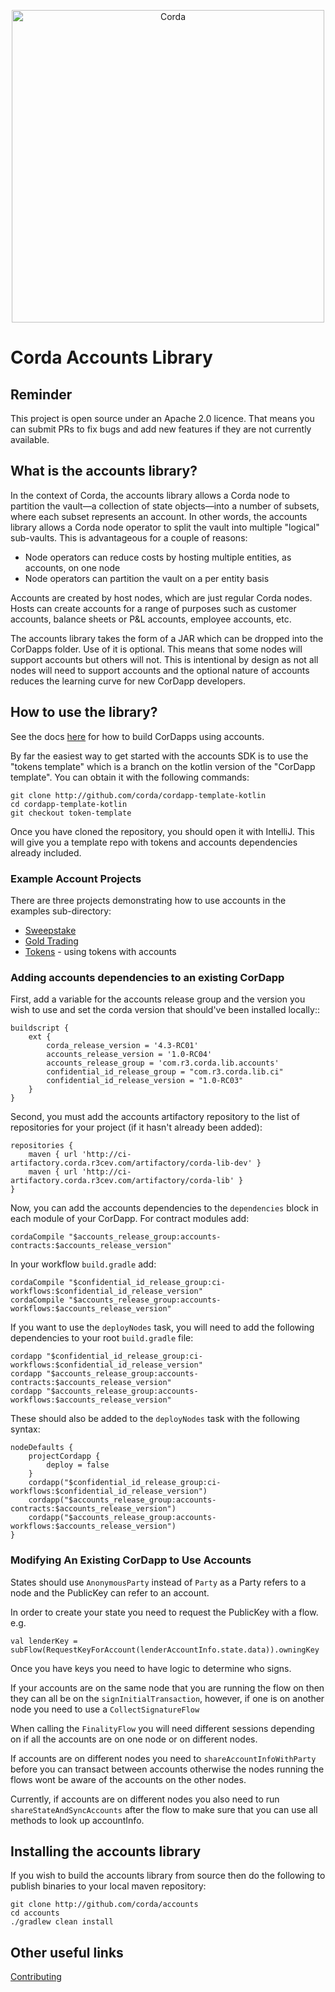 <p align="center">
    <img src="https://www.corda.net/wp-content/uploads/2016/11/fg005_corda_b.png" alt="Corda" width="500">
</p>

# Corda Accounts Library

## Reminder

This project is open source under an Apache 2.0 licence. That means you
can submit PRs to fix bugs and add new features if they are not currently
available.

## What is the accounts library?

In the context of Corda, the accounts library allows a Corda node to partition 
the vault—a collection of state objects—into a number of subsets, where each 
subset represents an account. In other words, the accounts library allows a 
Corda node operator to split the vault into multiple "logical" sub-vaults. 
This is advantageous for a couple of reasons:

* Node operators can reduce costs by hosting multiple entities, as accounts, on 
  one node
* Node operators can partition the vault on a per entity basis

Accounts are created by host nodes, which are just regular Corda nodes. Hosts 
can create accounts for a range of purposes such as customer accounts, balance 
sheets or P&L accounts, employee accounts, etc.

The accounts library takes the form of a JAR which can be dropped into the 
CorDapps folder. Use of it is optional. This means that some nodes will support 
accounts but others will not. This is intentional by design as not all nodes 
will need to support accounts and the optional nature of accounts reduces the 
learning curve for new CorDapp developers.

## How to use the library?

See the docs [here](docs.md) for how to build CorDapps using accounts.

By far the easiest way to get started with the accounts SDK is to use the "tokens template"
which is a branch on the kotlin version of the "CorDapp template". You can obtain 
it with the following commands:

    git clone http://github.com/corda/cordapp-template-kotlin
    cd cordapp-template-kotlin
    git checkout token-template

Once you have cloned the repository, you should open it with IntelliJ. This will give 
you a template repo with tokens and accounts dependencies already included.

### Example Account Projects

There are three projects demonstrating how to use accounts in the examples sub-directory:

* [Sweepstake](examples/cordapp-sweepstake)
* [Gold Trading](examples/gold-trading)
* [Tokens](examples/tokens-integration-test) - using tokens with accounts

### Adding accounts dependencies to an existing CorDapp

First, add a variable for the accounts release group and the version you 
wish to use and set the corda version that should've been installed locally::

    buildscript {
        ext {
            corda_release_version = '4.3-RC01'
            accounts_release_version = '1.0-RC04'
            accounts_release_group = 'com.r3.corda.lib.accounts'
            confidential_id_release_group = "com.r3.corda.lib.ci"
            confidential_id_release_version = "1.0-RC03"
        }
    }

Second, you must add the accounts artifactory repository to the
list of repositories for your project (if it hasn't already been added):

    repositories {
        maven { url 'http://ci-artifactory.corda.r3cev.com/artifactory/corda-lib-dev' }
        maven { url 'http://ci-artifactory.corda.r3cev.com/artifactory/corda-lib' }
    }

Now, you can add the accounts dependencies to the `dependencies` block
in each module of your CorDapp. For contract modules add:

    cordaCompile "$accounts_release_group:accounts-contracts:$accounts_release_version"

In your workflow `build.gradle` add:

    cordaCompile "$confidential_id_release_group:ci-workflows:$confidential_id_release_version"
    cordaCompile "$accounts_release_group:accounts-workflows:$accounts_release_version"

If you want to use the `deployNodes` task, you will need to add the
following dependencies to your root `build.gradle` file:

    cordapp "$confidential_id_release_group:ci-workflows:$confidential_id_release_version"
    cordapp "$accounts_release_group:accounts-contracts:$accounts_release_version"
    cordapp "$accounts_release_group:accounts-workflows:$accounts_release_version"

These should also be added to the `deployNodes` task with the following syntax:

    nodeDefaults {
        projectCordapp {
            deploy = false
        }
        cordapp("$confidential_id_release_group:ci-workflows:$confidential_id_release_version")
        cordapp("$accounts_release_group:accounts-contracts:$accounts_release_version")
        cordapp("$accounts_release_group:accounts-workflows:$accounts_release_version")
    }

### Modifying An Existing CorDapp to Use Accounts

States should use `AnonymousParty` instead of `Party` as a Party refers to a node and the PublicKey can refer to an account.

In order to create your state you need to request the PublicKey with a flow. e.g.

    val lenderKey = subFlow(RequestKeyForAccount(lenderAccountInfo.state.data)).owningKey

Once you have keys you need to have logic to determine who signs.

If your accounts are on the same node that you are running the flow on then they can all be on the `signInitialTransaction`, however, if one is on another node you need to use a `CollectSignatureFlow` 

When calling the `FinalityFlow` you will need different sessions depending on if all the accounts are on one node or on different nodes.
 
If accounts are on different nodes you need to `shareAccountInfoWithParty` before you can transact between accounts otherwise the nodes running the flows wont be aware of the accounts on the other nodes.

Currently, if accounts are on different nodes you also need to run `shareStateAndSyncAccounts` after the flow to make sure that you can use all methods to look up accountInfo.

## Installing the accounts library

If you wish to build the accounts library from source then do the following to
publish binaries to your local maven repository:

    git clone http://github.com/corda/accounts
    cd accounts
    ./gradlew clean install

## Other useful links

[Contributing](CONTRIBUTING.md)
